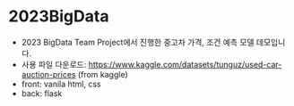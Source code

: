 # 2023BigData
* 2023 BigData Team Project에서 진행한 중고차 가격, 조건 예측 모델 데모입니다.
* 사용 파일 다운로드: https://www.kaggle.com/datasets/tunguz/used-car-auction-prices (from kaggle)
* front: vanila html, css
* back: flask
